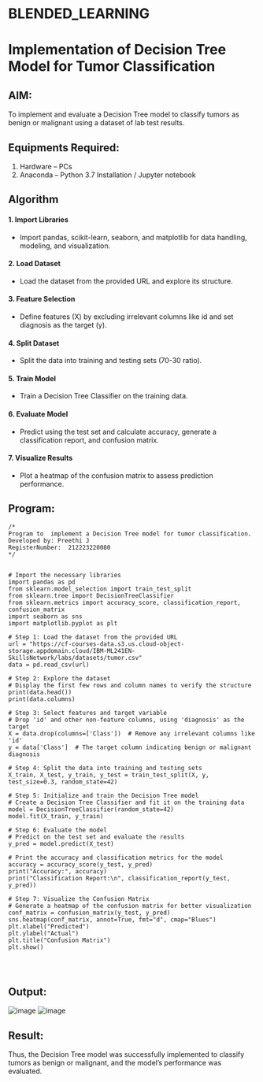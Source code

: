 # BLENDED_LEARNING
# Implementation of Decision Tree Model for Tumor Classification

## AIM:
To implement and evaluate a Decision Tree model to classify tumors as benign or malignant using a dataset of lab test results.

## Equipments Required:
1. Hardware – PCs
2. Anaconda – Python 3.7 Installation / Jupyter notebook

## Algorithm
#### 1. Import Libraries

* Import pandas, scikit-learn, seaborn, and matplotlib for data handling, modeling, and visualization.
#### 2. Load Dataset

* Load the dataset from the provided URL and explore its structure.
#### 3. Feature Selection

* Define features (X) by excluding irrelevant columns like id and set diagnosis as the target (y).
#### 4. Split Dataset

* Split the data into training and testing sets (70-30 ratio).
#### 5. Train Model
* Train a Decision Tree Classifier on the training data.
#### 6. Evaluate Model

* Predict using the test set and calculate accuracy, generate a classification report, and confusion matrix.
#### 7. Visualize Results

* Plot a heatmap of the confusion matrix to assess prediction performance.


## Program:
```
/*
Program to  implement a Decision Tree model for tumor classification.
Developed by: Preethi J
RegisterNumber:  212223220080
*/


# Import the necessary libraries
import pandas as pd
from sklearn.model_selection import train_test_split
from sklearn.tree import DecisionTreeClassifier
from sklearn.metrics import accuracy_score, classification_report, confusion_matrix
import seaborn as sns
import matplotlib.pyplot as plt

# Step 1: Load the dataset from the provided URL
url = "https://cf-courses-data.s3.us.cloud-object-storage.appdomain.cloud/IBM-ML241EN-SkillsNetwork/labs/datasets/tumor.csv"
data = pd.read_csv(url)

# Step 2: Explore the dataset
# Display the first few rows and column names to verify the structure
print(data.head())
print(data.columns)

# Step 3: Select features and target variable
# Drop 'id' and other non-feature columns, using 'diagnosis' as the target
X = data.drop(columns=['Class'])  # Remove any irrelevant columns like 'id'
y = data['Class']  # The target column indicating benign or malignant diagnosis

# Step 4: Split the data into training and testing sets
X_train, X_test, y_train, y_test = train_test_split(X, y, test_size=0.3, random_state=42)

# Step 5: Initialize and train the Decision Tree model
# Create a Decision Tree Classifier and fit it on the training data
model = DecisionTreeClassifier(random_state=42)
model.fit(X_train, y_train)

# Step 6: Evaluate the model
# Predict on the test set and evaluate the results
y_pred = model.predict(X_test)

# Print the accuracy and classification metrics for the model
accuracy = accuracy_score(y_test, y_pred)
print("Accuracy:", accuracy)
print("Classification Report:\n", classification_report(y_test, y_pred))

# Step 7: Visualize the Confusion Matrix
# Generate a heatmap of the confusion matrix for better visualization
conf_matrix = confusion_matrix(y_test, y_pred)
sns.heatmap(conf_matrix, annot=True, fmt="d", cmap="Blues")
plt.xlabel("Predicted")
plt.ylabel("Actual")
plt.title("Confusion Matrix")
plt.show()




```

## Output:
![image](https://github.com/user-attachments/assets/6d985e4b-3200-4b49-bb17-667c492ee80a)
![image](https://github.com/user-attachments/assets/22048164-cadb-47b2-ac72-aef72cb45d65)




## Result:
Thus, the Decision Tree model was successfully implemented to classify tumors as benign or malignant, and the model’s performance was evaluated.
